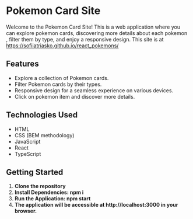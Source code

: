 # Pokemon Card Site

Welcome to the Pokemon Card Site! This is a web application where you can explore pokemon cards, discovering more details about each pokemon , filter them by type, and enjoy a responsive design. This site is at https://sofiiatriasko.github.io/react_pokemons/

## Features
- Explore a collection of Pokemon cards.
- Filter Pokemon cards by their types.
- Responsive design for a seamless experience on various devices.
- Click on pokemon item and discover more details.

## Technologies Used

- HTML
- CSS (BEM methodology)
- JavaScript
- React
- TypeScript

## Getting Started

1. **Clone the repository**
2. **Install Dependencies: npm i** 
3. **Run the Application: npm start** 
4. **The application will be accessible at http://localhost:3000 in your browser.**
